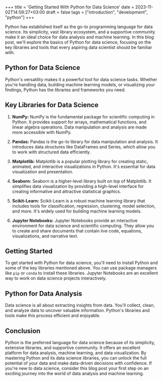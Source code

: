 +++
title = 'Getting Started With Python for Data Science'
date = 2023-11-02T14:59:27+03:00
draft = false
tags = ["introduction", "development", "python"]
+++

Python has established itself as the go-to programming language for data science. Its simplicity, vast library ecosystem, and a supportive community make it an ideal choice for data analysis and machine learning.<!--more--> In this blog post, we'll explore the basics of Python for data science, focusing on the key libraries and tools that every aspiring data scientist should be familiar with.

## Python for Data Science

Python's versatility makes it a powerful tool for data science tasks. Whether you're handling data, building machine learning models, or visualizing your findings, Python has the libraries and frameworks you need.

## Key Libraries for Data Science

1. **NumPy:** NumPy is the fundamental package for scientific computing in Python. It provides support for arrays, mathematical functions, and linear algebra operations. Data manipulation and analysis are made more accessible with NumPy.

2. **Pandas:** Pandas is the go-to library for data manipulation and analysis. It introduces data structures like DataFrames and Series, which allow you to work with structured data efficiently.

3. **Matplotlib:** Matplotlib is a popular plotting library for creating static, animated, and interactive visualizations in Python. It's essential for data visualization and presentation.

4. **Seaborn:** Seaborn is a higher-level library built on top of Matplotlib. It simplifies data visualization by providing a high-level interface for creating informative and attractive statistical graphics.

5. **Scikit-Learn:** Scikit-Learn is a robust machine learning library that includes tools for classification, regression, clustering, model selection, and more. It's widely used for building machine learning models.

6. **Jupyter Notebooks:** Jupyter Notebooks provide an interactive environment for data science and scientific computing. They allow you to create and share documents that contain live code, equations, visualizations, and narrative text.

## Getting Started

To get started with Python for data science, you'll need to install Python and some of the key libraries mentioned above. You can use package managers like `pip` or `conda` to install these libraries. Jupyter Notebooks are an excellent way to work on data science projects interactively.

## Python for Data Analysis

Data science is all about extracting insights from data. You'll collect, clean, and analyze data to uncover valuable information. Python's libraries and tools make this process efficient and enjoyable.

## Conclusion

Python is the preferred language for data science because of its simplicity, extensive libraries, and supportive community. It offers an excellent platform for data analysis, machine learning, and data visualization. By mastering Python and its data science libraries, you can unlock the full potential of your data and make data-driven decisions with confidence. If you're new to data science, consider this blog post your first step on an exciting journey into the world of data analysis and machine learning.
